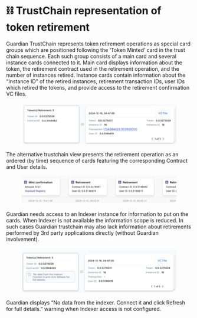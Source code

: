 # ⛓️ TrustChain representation of token retirement

Guardian TrustChain represents token retirement operations as special card groups which are positioned following the
‘Token Minted’ card in the trust chain sequence. Each such group consists of a main card and several instance cards
connected to it. Main card displays information about the token, the retirement contract used in the retirement
operation, and the number of instances retired. Instance cards contain information about the “Instance ID” of the
retired instances, retirement transaction IDs, user IDs which retired the tokens, and provide access to the retirement
confirmation VC files.

<figure><img src="../../../.gitbook/assets/image.png" alt=""><figcaption></figcaption></figure>

The alternative trustchain view presents the retirement operation as an ordered (by time) sequence of cards featuring
the corresponding Contract and User details.

<figure><img src="../../../.gitbook/assets/image (1).png" alt=""><figcaption></figcaption></figure>

Guardian needs access to an Indexer instance for information to put on the cards. When Indexer is not available the
information scope is reduced. In such cases Guardian trustchain may also lack information about retirements performed by
3rd party applications directly (without Guardian involvement).

<figure><img src="../../../.gitbook/assets/image (2).png" alt=""><figcaption></figcaption></figure>

Guardian displays “No data from the indexer. Connect it and click Refresh for full details.” warning when Indexer access
is not configured.
